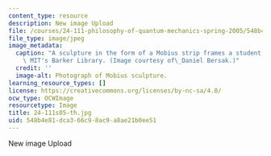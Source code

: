 ```yaml
---
content_type: resource
description: New image Upload
file: /courses/24-111-philosophy-of-quantum-mechanics-spring-2005/548b4e81dca366c98ac9a8ae21b0ee51_24-111s05-th.jpg
file_type: image/jpeg
image_metadata:
  caption: "A sculpture in the form of a Mobius strip frames a student studying in\
    \ MIT's Barker Library. (Image courtesy of\_Daniel Bersak.)"
  credit: ''
  image-alt: Photograph of Mobius sculpture.
learning_resource_types: []
license: https://creativecommons.org/licenses/by-nc-sa/4.0/
ocw_type: OCWImage
resourcetype: Image
title: 24-111s05-th.jpg
uid: 548b4e81-dca3-66c9-8ac9-a8ae21b0ee51
---
```

New image Upload